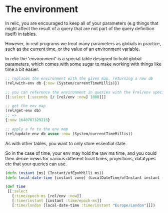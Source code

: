 # The environment

In relic, you are encouraged to keep all of your parameters (e.g things that might affect the result of a query that are not part of the query definition itself) in tables.

However, in real programs we treat many parameters as globals in practice, such as the current time, or the value of an environment variable.

In relic the 'environment' is a special table designed to hold global parameters, which comes with some sugar to
make working with things like time a bit easier.

```clojure 
;; replaces the environment with the given map, returning a new db
(rel/with-env db {:now (System/currentTimeMillis)})

;; you can reference the environment in queries with the Frel/env special expression form
[[:select [:seconds [/ [rel/env :now] 1000]]]

;; get the env map
(rel/get-env db)
;; =>
{:now 1640787329215}

;; apply a fn to the env map
(rel/update-env db assoc :now (System/currentTimeMillis))
```

As with other tables, you want to only store essential state.

So in the case of time, your env may hold the raw ms time, and you could then derive views for various different
local times, projections, datatypes etc that your queries can use.

```clojure 
(defn instant [ms] (Instant/ofEpohMilli ms))
(defn local-date-time [instant zone] (LocalDateTime/ofInstant instant (ZoneId/of zone)))

(def Time 
 [[:select 
   [:time/epoch-ms [rel/env :now]]
   [:time/instant [instant :time/epoch-ms]]
   [:time/london [local-date-time :time/instant "Europe/London"]]])
```